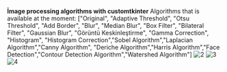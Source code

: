**İmage processing algorithms with customtkinter**
Algorithms that is available at the moment:
["Original", "Adaptive Threshold", "Otsu Threshold", "Add Border", "Blur", "Median Blur",
"Box Filter", "Bilateral Filter", "Gaussian Blur", "Görüntü Keskinleştirme", "Gamma Correction",
"Histogram", "Histogram Correction","Sobel Algorithm","Laplacian Algorithm","Canny Algorithm",
"Deriche Algorithm","Harris Algorithm","Face Detection","Contour Detection Algorithm","Watershed Algorithm"]
![2](https://github.com/Coldrest/image-processing-algorithms/assets/128247757/981e79e9-0229-4d0c-a2cf-a34eef1615dd)
![3](https://github.com/Coldrest/image-processing-algorithms/assets/128247757/2a6fb09c-a340-4e0a-96bc-cc0f6f4e4fd9)
![4](https://github.com/Coldrest/image-processing-algorithms/assets/128247757/1e2d7690-5e34-4d66-b06e-777c3eaa6182)
